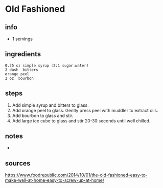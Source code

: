 # Old Fashioned  

## info  
* 1 servings  

## ingredients  
```
0.25 oz simple syrup (2:1 sugar:water)
2 dash  bitters
orange peel
2 oz  bourbon
```

## steps  
1. Add simple syrup and bitters to glass.
2. Add orange peel to glass. Gently press peel with muddler to extract oils.
3. Add bourbon to glass and stir.
4. Add large ice cube to glass and stir 20-30 seconds until well chilled.

## notes  
* 

## sources   
https://www.foodrepublic.com/2014/10/01/the-old-fashioned-easy-to-make-well-at-home-easy-to-screw-up-at-home/  
